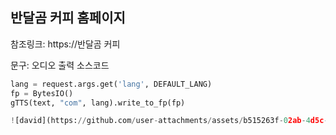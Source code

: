 ## 반달곰 커피 홈페이지

참조링크: https://반달곰 커피

문구: 오디오 출력 소스코드

```python
lang = request.args.get('lang', DEFAULT_LANG)
fp = BytesIO()
gTTS(text, "com", lang).write_to_fp(fp)

![david](https://github.com/user-attachments/assets/b515263f-02ab-4d5c-a31e-b347325a1e37)
